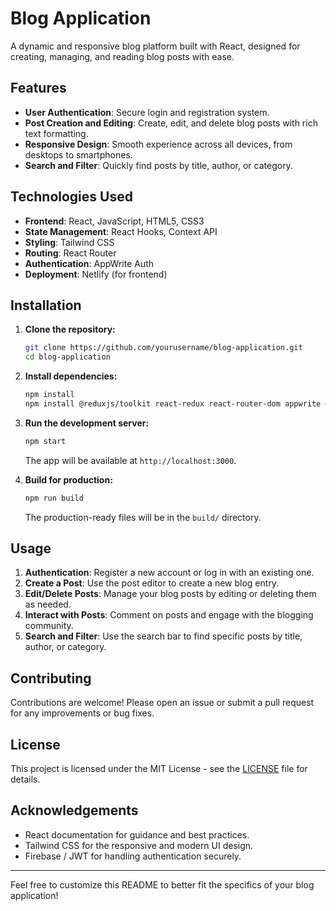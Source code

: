 # Blog Application

A dynamic and responsive blog platform built with React, designed for creating, managing, and reading blog posts with ease.

## Features

- **User Authentication**: Secure login and registration system.
- **Post Creation and Editing**: Create, edit, and delete blog posts with rich text formatting.
- **Responsive Design**: Smooth experience across all devices, from desktops to smartphones.
- **Search and Filter**: Quickly find posts by title, author, or category.

## Technologies Used

- **Frontend**: React, JavaScript, HTML5, CSS3
- **State Management**: React Hooks, Context API
- **Styling**: Tailwind CSS
- **Routing**: React Router
- **Authentication**: AppWrite Auth
- **Deployment**: Netlify (for frontend)

## Installation

1. **Clone the repository:**

    ```bash
    git clone https://github.com/yourusername/blog-application.git
    cd blog-application
    ```

2. **Install dependencies:**

    ```bash
    npm install
    npm install @reduxjs/toolkit react-redux react-router-dom appwrite @tinymce/tinymce-react html-react-parse react-hook-form
    ```

3. **Run the development server:**

    ```bash
    npm start
    ```

    The app will be available at `http://localhost:3000`.

4. **Build for production:**

    ```bash
    npm run build
    ```

    The production-ready files will be in the `build/` directory.

## Usage

1. **Authentication**: Register a new account or log in with an existing one.
2. **Create a Post**: Use the post editor to create a new blog entry.
3. **Edit/Delete Posts**: Manage your blog posts by editing or deleting them as needed.
4. **Interact with Posts**: Comment on posts and engage with the blogging community.
5. **Search and Filter**: Use the search bar to find specific posts by title, author, or category.

## Contributing

Contributions are welcome! Please open an issue or submit a pull request for any improvements or bug fixes.

## License

This project is licensed under the MIT License - see the [LICENSE](LICENSE) file for details.

## Acknowledgements

- React documentation for guidance and best practices.
- Tailwind CSS for the responsive and modern UI design.
- Firebase / JWT for handling authentication securely.

---

Feel free to customize this README to better fit the specifics of your blog application!
